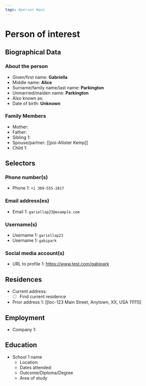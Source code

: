 ```yaml
---
tags: #person #poi
---
```


# Person of interest
## Biographical Data
### About the person
- Given/first name: **Gabriella**
- Middle name: **Alice**
- Surname/family name/last name: **Parkington**
- Unmarried/maiden name: **Parkington**
- Also known as:
- Date of birth: **Unknown**

### Family Members
- Mother: 
- Father:
- Sibling 1: 
- Spouse/partner: [[poi-Allister Kemp]]
- Child 1:

## Selectors
### Phone number(s)
- Phone 1: `+1 309-555-2817`

### Email address(es)
- Email 1: `gariellap23@example.com`

### Username(s)
- Username 1: `gariellap23`
- Username 1: `gabipark`

### Social media account(s)
- URL to profile 1: https://www.test.com/gabipark

## Residences
- Current address: 
	- [ ] Find current residence
- Prior address 1: [[loc-123 Main Street, Anytown, XX, USA 11111]]

## Employment
- Company 1:

## Education
- School 1 name
	- Location:
	- Dates attended:
	- Outcome/Diploma/Degree
	- Area of study

